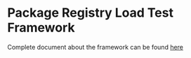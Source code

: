 # Package Registry Load Test Framework

Complete document about the framework can be found [here](https://docs.google.com/document/d/1NppegqqHRhlSwSFfOZbA8wwWsj_5nNpljVsrmQUwZWc/edit?usp=sharing) 
